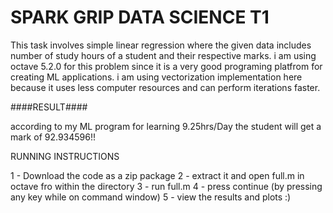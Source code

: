 # SPARK GRIP DATA SCIENCE T1
 This task involves simple linear regression where the given data includes number of study hours of a student and their respective marks. i am using octave 5.2.0 for this problem since it is a very good programing platfrom for creating ML applications.
 i am using vectorization implementation here because it uses less computer resources and can perform iterations faster.
 
 ####RESULT####
 
according to my ML program for learning 9.25hrs/Day the student will get a mark of 92.934596!!


RUNNING INSTRUCTIONS

1 - Download the code as a zip package
2 - extract it and open full.m in octave fro within the directory
3 - run full.m
4 - press continue (by pressing any key while on command window)
5 - view the results and plots :)
